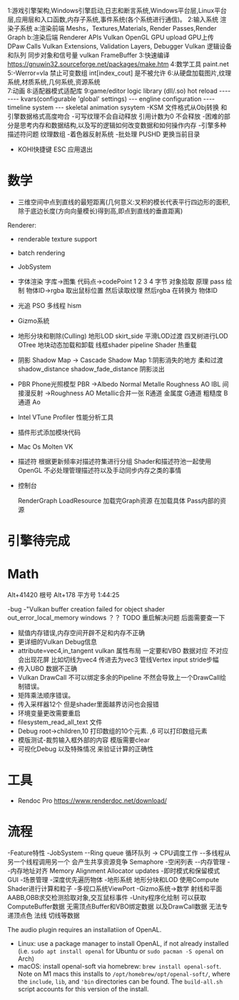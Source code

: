 1:游戏引擎架构,Windows引擎启动,日志和断言系统,Windows平台层,Linux平台层,应用层和入口函数,内存子系统,事件系统(各个系统进行通信)。
2:输入系统 
  渲染子系统
    a:渲染前端
      Meshs，Textures,Materials, Render Passes,Render Graph
    b:渲染后端
      Renderer APIs Vulkan OpenGL  GPU upload GPU上传 DPaw Calls 
      Vulkan Extensions, Validation Layers, Debugger 
      Vulkan 逻辑设备和队列
      同步对象和信号量  vulkan FrameBuffer
3:快速编译 https://gnuwin32.sourceforge.net/packages/make.htm
4:数学工具 paint.net  
5:-Werror=vla 禁止可变数组 int[index_cout] 是不被允许
6:从硬盘加载图片,纹理系统,材质系统,几何系统,资源系统  
7:动画
8:适配器模式适配库
9:game/editor logic library (dll/.so) hot reload    -------- kvars(configurable 'global' settings)  --- engline configuration  ---- timeline system  --- skeletal animation sysytem 
-KSM 文件格式从Obj转换  和引擎数据格式高度吻合
-可写纹理不会自动释放 引用计数为0 不会释放
-困难的部分是思考内存和数据结构,以及写的逻辑如何改变数据和如何操作内存
-引擎多种描述符问题 纹理数组
-着色器反射系统
-批处理
 PUSHD 更换当前目录
- KOHI快捷键
  ESC 应用退出

# 数学
 * 三维空间中点到直线的最短距离(几何意义:叉积的模长代表平行四边形的面积,除于底边长度(方向向量模长)得到高,即点到直线的垂直距离)

Renderer:
- renderable texture support
- batch rendering
- JobSystem
- 字体渲染 字库->图集  代码点->codePoint 1 2 3 4 字节  对象拾取 原理 pass 绘制 物体ID->rgba 取出鼠标位置 然后读取纹理 然后rgba 在转换为 物体ID 
- 光追 PSO 多线程 hism
- Gizmo系統
- 地形分块和剔除(Culling) 
  地形LOD skirt_side 平滑LOD过渡  四叉树进行LOD OTree 地块动态加载和卸载 
  线框shader pipeline
  Shader 热重载
- 阴影
    Shadow Map -> Cascade Shadow Map 
       1:阴影消失的地方 柔和过渡 shadow_distance shadow_fade_distance 阴影淡出
- PBR
  Phone光照模型 PBR ->Albedo Normal Metalle Roughness AO IBL 间接漫反射 ->Roughness AO Metallic合并一张
  R通道 金属度 G通道 粗糙度 B通道 Ao
- Intel VTune Profiler 性能分析工具
- 插件形式添加模块代码
- Mac Os Molten VK
- 描述符
  根据更新频率对描述符集进行分组  Shader和描述符池一起使用
  OpenGL 不必处理管理描述符以及手动同步内存之类的事情
- 控制台

  RenderGraph LoadResource 加载完Graph资源 在加载具体 Pass内部的资源
# 引擎待完成
# Math
  Alt+41420 根号 Alt+178 平方号  1:44:25
  
-bug
-"Vulkan buffer creation failed for object shader  out_error_local_memory  windows ？？ TODO  重启解决问题 后面需要查一下
- 赋值内存错误,内存空间开辟不足和内存不正确
- 更详细的Vulkan Debug信息
- attribute=vec4,in_tangent vulkan 属性布局 一定要和VBO 数据对应 不对应会出现花屏 比如切线为vec4 传进去为vec3 管线Vertex input stride步幅
- 传入UBO 数据不正确
- Vulkan DrawCall 不可以绑定多余的Pipeline 不然会导致上一个DrawCall绘制错误。
- 矩阵乘法顺序错误。
- 传入采样器12个 但是shader里面越界访问也会报错
- 环境变量更改需要重启
- filesystem_read_all_text 文件 
- Debug root->children,10 打印数组的10个元素. ,6 可以打印数组元素
- 模版测试-裁剪输入框外部的内容 模版需要clear
- 可视化Debug 以及特殊情况 来验证计算的正确性

# 工具
  * Rendoc Pro 
    https://www.renderdoc.net/download/
# 流程

-Feature特性
-JobSystem
 --Ring queue 循环队列 -> CPU调度工作
 --多线程从另一个线程调用另一个 会产生共享资源竞争 Semaphore
-空闲列表
 --内存管理 
 --内存地址对齐 Memory Alignment Allocator updates
-即时模式和保留模式 GUI
-场景管理
 -深度优先遍历物体
-地形系统
  地形分块和LOD 使用Compute Shader进行计算和粒子
-多视口系统ViewPort
-Gizmo系统->数学 射线和平面 AABB,OBB求交检测拾取对象,交互鼠标事件
-Unity程序化绘制 可以获取ComputeBuffer数据 无需顶点Buffer和VBO绑定数据 以及DrawCall数据 无法专递顶点色 法线 切线等数据  

The audio plugin requires an installatiion of OpenAL.
 - Linux: use a package manager to install OpenAL, if not already installed (i.e. `sudo apt install openal` for Ubuntu or `sudo pacman -S openal` on Arch)
 - macOS: install openal-soft via homebrew: `brew install openal-soft`. Note on M1 macs this installs to `/opt/homebrew/opt/openal-soft/`, where the `include`, `lib`, and `'bin` directories can be found. The `build-all.sh` script accounts for this version of the install.